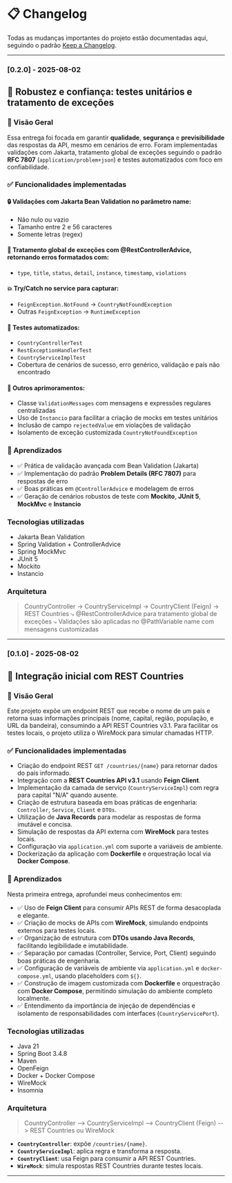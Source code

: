 # 📋 Changelog

Todas as mudanças importantes do projeto estão documentadas aqui, seguindo o padrão [Keep a Changelog](https://keepachangelog.com/en/1.0.0/).

---

### [0.2.0] - 2025-08-02
## 🚀 Robustez e confiança: testes unitários e tratamento de exceções
### 📌 Visão Geral
Essa entrega foi focada em garantir **qualidade**, **segurança** e **previsibilidade** das respostas da API, mesmo em cenários de erro. Foram implementadas validações com Jakarta, tratamento global de exceções seguindo o padrão **RFC 7807** (`application/problem+json`) e testes automatizados com foco em confiabilidade.

### ✅ Funcionalidades implementadas

#### 🔒 Validações com Jakarta Bean Validation no parâmetro name:
- Não nulo ou vazio
- Tamanho entre 2 e 56 caracteres
- Somente letras (regex)

#### 🛑 Tratamento global de exceções com @RestControllerAdvice, retornando erros formatados com:
- `type`, `title`, `status`, `detail`, `instance`, `timestamp`, `violations`

#### 💥 Try/Catch no service para capturar:
- `FeignException.NotFound` → `CountryNotFoundException`
- Outras `FeignException` → `RuntimeException`

#### 🧪 Testes automatizados:
- `CountryControllerTest`
- `RestExceptionHandlerTest`
- `CountryServiceImplTest`
- Cobertura de cenários de sucesso, erro genérico, validação e país não encontrado

#### 🧱 Outros aprimoramentos:
- Classe `ValidationMessages` com mensagens e expressões regulares centralizadas
- Uso de `Instancio` para facilitar a criação de mocks em testes unitários
- Inclusão de campo `rejectedValue` em violações de validação
- Isolamento de exceção customizada `CountryNotFoundException`

### 🧠 Aprendizados
- ✅ Prática de validação avançada com Bean Validation (Jakarta)
- ✅ Implementação do padrão **Problem Details (RFC 7807)** para respostas de erro
- ✅ Boas práticas em `@ControllerAdvice` e modelagem de erros
- ✅ Geração de cenários robustos de teste com **Mockito**, **JUnit 5**, **MockMvc** e **Instancio**

### Tecnologias utilizadas
- Jakarta Bean Validation
- Spring Validation + ControllerAdvice
- Spring MockMvc
- JUnit 5
- Mockito
- Instancio

### Arquitetura
> CountryController → CountryServiceImpl → CountryClient (Feign) → REST Countries
> ⤷ @RestControllerAdvice para tratamento global de exceções
> ⤷ Validações são aplicadas no @PathVariable name com mensagens customizadas

---

### [0.1.0] - 2025-08-02
## 🚀 Integração inicial com REST Countries
### 📌 Visão Geral
Este projeto expõe um endpoint REST que recebe o nome de um país e retorna suas informações principais (nome, capital, região, população, e URL da bandeira), consumindo a API REST Countries v3.1. Para facilitar os testes locais, o projeto utiliza o WireMock para simular chamadas HTTP.

### ✅ Funcionalidades implementadas

- Criação do endpoint REST `GET /countries/{name}` para retornar dados do país informado.
- Integração com a **REST Countries API v3.1** usando **Feign Client**.
- Implementação da camada de serviço (`CountryServiceImpl`) com regra para capital "N/A" quando ausente.
- Criação de estrutura baseada em boas práticas de engenharia: `Controller`, `Service`, `Client` e `DTOs`.
- Utilização de **Java Records** para modelar as respostas de forma imutável e concisa.
- Simulação de respostas da API externa com **WireMock** para testes locais.
- Configuração via `application.yml` com suporte a variáveis de ambiente.
- Dockerização da aplicação com **Dockerfile** e orquestração local via **Docker Compose**.

### 🧠 Aprendizados

Nesta primeira entrega, aprofundei meus conhecimentos em:

- ✅ Uso de **Feign Client** para consumir APIs REST de forma desacoplada e elegante.
- ✅ Criação de mocks de APIs com **WireMock**, simulando endpoints externos para testes locais.
- ✅ Organização de estrutura com **DTOs usando Java Records**, facilitando legibilidade e imutabilidade.
- ✅ Separação por camadas (Controller, Service, Port, Client) seguindo boas práticas de engenharia.
- ✅ Configuração de variáveis de ambiente via `application.yml` e `docker-compose.yml`, usando placeholders com `${}`.
- ✅ Construção de imagem customizada com **Dockerfile** e orquestração com **Docker Compose**, permitindo simulação do ambiente completo localmente.
- ✅ Entendimento da importância de injeção de dependências e isolamento de responsabilidades com interfaces (`CountryServicePort`).

### Tecnologias utilizadas
- Java 21
- Spring Boot 3.4.8
- Maven
- OpenFeign
- Docker + Docker Compose
- WireMock
- Insomnia

### Arquitetura

> CountryController --> CountryServiceImpl --> CountryClient (Feign) --> REST Countries ou WireMock

- **`CountryController`**: expõe `/countries/{name}`.
- **`CountryServiceImpl`**: aplica regra e transforma a resposta.
- **`CountryClient`**: usa Feign para consumir a API REST Countries.
- **`WireMock`**: simula respostas REST Countries durante testes locais.

---
